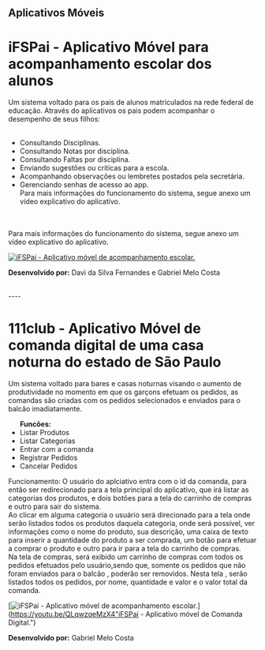  <h2> Aplicativos Móveis</h2>

<h1>iFSPai - Aplicativo Móvel para acompanhamento escolar dos alunos</h1>

Um sistema voltado para os pais de alunos matriculados na rede federal de educação. Através do aplicativos os pais podem acompanhar o desempenho de seus filhos:
<br><br>
<ul>
  <li> Consultando Disciplinas.</li>
  <li> Consultando Notas por disciplina.</li>
  <li> Consultando Faltas por disciplina.</li>
  <li> Enviando sugestões ou críticas para a escola.</li>
  <li> Acompanhando observações ou lembretes postados pela secretária.</li>
  <li> Gerenciando senhas de acesso ao app.</li>
   Para mais informações do funcionamento do sistema, segue anexo um vídeo explicativo do aplicativo.
</ul>

</br></br>
Para mais informações do funcionamento do sistema, segue anexo um vídeo explicativo do aplicativo.

<ul></ul>

[![iFSPai - Aplicativo móvel de acompanhamento escolar.](https://img.youtube.com/vi/107Fs5yo43g/0.jpg)](https://www.youtube.com/watch?v=107Fs5yo43g&feature=youtu.be "iFSPai - Aplicativo móvel de acompanhamento escolar.")

<b>Desenvolvido por:</b> Davi da Silva Fernandes e Gabriel Melo Costa

</br>
----
</br>

<h1>111club - Aplicativo Móvel de comanda digital de uma casa noturna do estado de São Paulo</h1>

Um sistema voltado para bares e casas noturnas visando o aumento de produtividade no momento em que os garçons efetuam os pedidos, as comandas são criadas com os pedidos selecionados e enviados para o balcão imadiatamente.
</br>
<ul><b>Funcões:</b> 

<li>Listar Produtos</li>
<li>Listar Categorias</li>
<li>Entrar com a comanda</li>
<li>Registrar Pedidos</li>
<li>Cancelar Pedidos</li>
</ul>

Funcionamento: O usuário do aplciativo entra com o id da comanda, para então ser redirecionado para a tela principal do aplicativo, que irá listar as categorias dos produtos, e dois botões para a tela do carrinho de compras e outro para sair do sistema.<br>
Ao clicar em alguma categoria o usuário será direcionado para a tela onde serão listados todos os produtos daquela categoria, onde será possível, ver informações como o nome do produto, sua descrição, uma caixa de texto para inserir a quantidade do produto a ser comprada, um botão para efetuar a comprar o produto e outro para ir para a tela do carrinho de compras.<br>
Na tela de compras, será exibido um carrinho de compras com todos os pedidos efetuados pelo usuário,sendo que, somente os pedidos que não foram enviados para o balcão , poderão ser removidos. Nesta tela , serão listados todos os pedidos, por nome, quantidade e valor e o valor total da comanda.<br>

[![iFSPai - Aplicativo móvel de acompanhamento escolar.](https://img.youtube.com/vi/QLqwzqeMzX4/0.jpg)](https://youtu.be/QLqwzqeMzX4"iFSPai - Aplicativo móvel de Comanda Digital.")

<b>Desenvolvido por:</b> Gabriel Melo Costa
